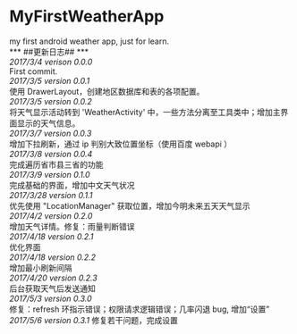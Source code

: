 # MyFirstWeatherApp
my first android weather app, just for learn.    
*** ##更新日志## ***    
*2017/3/4 verison 0.0.0*  
First commit.  
*2017/3/5 version 0.0.1*    
使用 DrawerLayout，创建地区数据库和表的各项配置。  
*2017/3/5 version 0.0.2*    
将天气显示活动转到 'WeatherActivity' 中，一些方法分离至工具类中；增加主界面显示的天气信息。    
*2017/3/7 version 0.0.3*    
增加下拉刷新，通过 ip 判别大致位置坐标（使用百度 webapi ）    
*2017/3/8 version 0.0.4*    
完成遍历省市县三省的功能    
*2017/3/9 version 0.1.0*    
完成基础的界面，增加中文天气状况    
*2017/3/28 version 0.1.1*    
优先使用 "LocationManager" 获取位置，增加今明未来五天天气显示    
*2017/4/2 version 0.2.0*    
增加天气详情。修复：雨量判断错误    
*2017/4/18 version 0.2.1*    
优化界面    
*2017/4/18 version 0.2.2*    
增加最小刷新间隔    
*2017/4/20 version 0.2.3*    
后台获取天气后发送通知    
*2017/5/3 version 0.3.0*    
修复：refresh 环指示错误；权限请求逻辑错误；几率闪退 bug, 增加“设置”    
*2017/5/6 version 0.3.1*
修复若干问题，完成设置     

